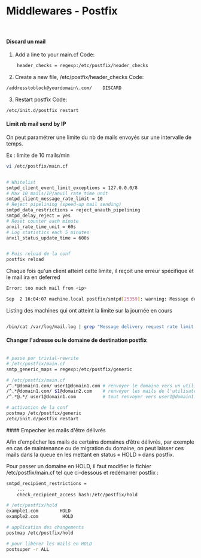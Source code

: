 Middlewares - Postfix
==
<br/>

#### Discard un mail

  1) Add a line to your main.cf
  Code:

```bash
    header_checks = regexp:/etc/postfix/header_checks
```

  2) Create a new file, /etc/postfix/header_checks
  Code:

```bash
/addresstoblock@yourdomain\.com/    DISCARD
```

  3) Restart postfix
  Code:

```bash
/etc/init.d/postfix restart
```

#### Limit nb mail send by IP

On peut paramétrer une limite du nb de mails envoyés sur une intervalle de temps. </br>

Ex : limite de 10 mails/min

```bash
vi /etc/postfix/main.cf


# Whitelist
smtpd_client_event_limit_exceptions = 127.0.0.0/8
# Max 10 mails/IP/anvil_rate_time_unit
smtpd_client_message_rate_limit = 10
# Reject pipelining (speed-up mail sending)
smtpd_data_restrictions = reject_unauth_pipelining
smtpd_delay_reject = yes
# Reset counter each minute
anvil_rate_time_unit = 60s
# Log statistics each 5 minutes
anvil_status_update_time = 600s


# Puis reload de la conf
postfix reload

```

Chaque fois qu'un client atteint cette limite, il reçoit une erreur spécifique et le mail ira en deferred </br>

```bash
Error: too much mail from <ip>

Sep  2 16:04:07 machine.local postfix/smtpd[25359]: warning: Message delivery request rate limit exceeded: 55 from domain1.com[<ip>] for service smtp
```

Listing des machines qui ont atteint la limite sur la journée en cours </br>

```bash

/bin/cat /var/log/mail.log | grep "Message delivery request rate limit exceeded" |  grep "`date +%b' '%e`" | while read ligne ; do echo $ligne | awk '{print $(NF-5),"\t",$(NF-3)}' ; done | sort -k1 -g | uniq > /tmp/liste_rate_limit && for i in `/bin/cat /tmp/liste_rate_limit | cut -d'[' -f2 | cut -d ']' -f1 | sort | uniq`; do /bin/cat /tmp/liste_rate_limit | grep "$i" | sort -k1 -g | tail -1 ; done | sort -k1 -gr

```

#### Changer l'adresse ou le domaine de destination postfix

```bash

# passe par trivial-rewrite
# /etc/postfix/main.cf
smtp_generic_maps = regexp:/etc/postfix/generic

# /etc/postfix/main.cf
/^.*@domain1.com/ user1@domain1.com # renvoyer le domaine vers un utilisateur spécifique
/^.*@domain1.com/ $1@domain2.com    # renvoyer les mails de l'utilisateur de domain1.com vers domain2.com
/^.*@.*/ user1@domain1.com          # tout renvoyer vers user1@domain1.com

# activation de la conf
postmap /etc/postfix/generic
/etc/init.d/postfix restart

```

#### Empecher les mails d'être délivrés

Afin d’empêcher les mails de certains domaines d’être délivrés, par exemple en cas de maintenance ou de migration du domaine, on peut laisser ces mails dans la queue en les mettant en status « HOLD » dans postfix. </br>

Pour passer un domaine en HOLD, il faut modifier le fichier /etc/postfix/main.cf tel que ci-dessous et redémarrer postfix : </br>

```bash
smtpd_recipient_restrictions =
    ...
    check_recipient_access hash:/etc/postfix/hold

# /etc/postfix/hold
example1.com        HOLD
example2.com         HOLD

# application des changements
postmap /etc/postfix/hold

# pour libérer les mails en HOLD
postsuper -r ALL

```
